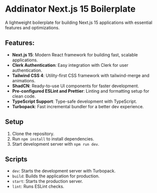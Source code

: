 # Addinator Next.js 15 Boilerplate

A lightweight boilerplate for building Next.js 15 applications with essential features and optimizations.

## Features:

- **Next.js 15**: Modern React framework for building fast, scalable applications.
- **Clerk Authentication**: Easy integration with Clerk for user authentication.
- **Tailwind CSS 4**: Utility-first CSS framework with tailwind-merge and animations.
- **ShadCN**: Ready-to-use UI components for faster development.
- **Pre-configured ESLint and Prettier**: Linting and formatting setup for clean code.
- **TypeScript Support**: Type-safe development with TypeScript.
- **Turbopack**: Fast incremental bundler for a better dev experience.

## Setup

1. Clone the repository.
2. Run `npm install` to install dependencies.
3. Start development server with `npm run dev`.

## Scripts

- `dev`: Starts the development server with Turbopack.
- `build`: Builds the application for production.
- `start`: Starts the production server.
- `lint`: Runs ESLint checks.
